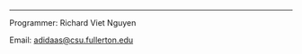 -------------------------------------------
Programmer:   Richard Viet Nguyen

Email:        adidaas@csu.fullerton.edu
